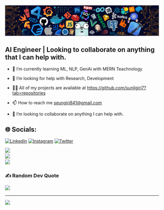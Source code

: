 <p align="center"><img src="https://raw.githubusercontent.com/KevinPatel04/KevinPatel04/master/header.png"></p>

<p align="center"> <h2>AI Engineer | Looking to collaborate on anything that I can help with.</h2>
<p align="center">

-  🌱 I’m currently learning ML, NLP, GenAi with MERN Teachnology

- 🤝 I’m looking for help with Research, Development

- 👨‍💻 All of my projects are available at https://github.com/sunilgiri7?tab=repositories

- 📫 How to reach me seungiri841@gmail.com
  
- 💞️ I’m looking to collaborate on anything I can help with.


## 🌐 Socials:
[![LinkedIn](https://img.shields.io/badge/LinkedIn-%230077B5.svg?logo=linkedin&logoColor=white)](https://linkedin.com/in/www.linkedin.com/in/sunil-giri77) 
[![Instagram](https://img.shields.io/badge/Instagram-%23E4405F.svg?logo=instagram&logoColor=white)](https://www.instagram.com/thenameissunil7/) 
[![Twitter](https://img.shields.io/badge/Twitter-%231DA1F2.svg?logo=twitter&logoColor=white)](https://twitter.com/sunilgiri77)

<!-- Proudly created with GPRM ( https://gprm.itsvg.in ) -->
![](https://github-readme-stats.vercel.app/api?username=sunilgiri7&theme=dark&hide_border=true&include_all_commits=false&count_private=false)<br/>
![](https://github-readme-streak-stats.herokuapp.com/?user=sunilgiri7&theme=dark&hide_border=true)<br/>
![](https://github-readme-stats.vercel.app/api/top-langs/?username=sunilgiri7&theme=dark&hide_border=true&include_all_commits=false&count_private=false&layout=compact)

### ✍️ Random Dev Quote
![](https://quotes-github-readme.vercel.app/api?type=horizontal&theme=radical)

---
[![](https://visitcount.itsvg.in/api?id=sunilgiri7&icon=2&color=0)](https://visitcount.itsvg.in)

<!-- Proudly created with GPRM ( https://gprm.itsvg.in ) -->
